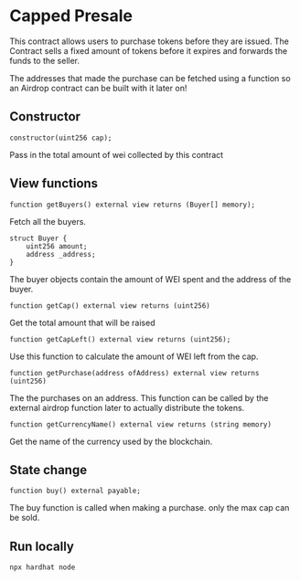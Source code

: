 # Capped Presale

This contract allows users to purchase tokens before they are issued. The Contract sells a fixed amount of tokens before it expires and forwards the funds to the seller.

The addresses that made the purchase can be fetched using a function so an Airdrop contract can be built with it later on!

## Constructor

    constructor(uint256 cap);

Pass in the total amount of wei collected by this contract

## View functions

    function getBuyers() external view returns (Buyer[] memory);

Fetch all the buyers.

    struct Buyer {
        uint256 amount;
        address _address;
    }

The buyer objects contain the amount of WEI spent and the address of the buyer.

    function getCap() external view returns (uint256)

Get the total amount that will be raised

    function getCapLeft() external view returns (uint256);

Use this function to calculate the amount of WEI left from the cap.

    function getPurchase(address ofAddress) external view returns (uint256)

The the purchases on an address. This function can be called by the external airdrop function later to actually distribute the tokens.

    function getCurrencyName() external view returns (string memory)

Get the name of the currency used by the blockchain.

## State change

    function buy() external payable;

The buy function is called when making a purchase. only the max cap can be sold.

## Run locally

    npx hardhat node
